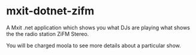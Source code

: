 mxit-dotnet-zifm
=====================

A Mxit .net application which shows you what DJs are playing what shows the the radio station ZiFM Stereo.

You will be charged moola to see more details about a particular show.